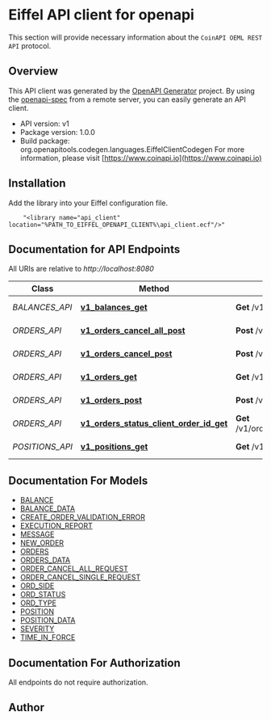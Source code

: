 # Eiffel API client for openapi

This section will provide necessary information about the `CoinAPI OEML REST API` protocol.


## Overview
This API client was generated by the [OpenAPI Generator](https://openapi-generator.tech) project.  By using the [openapi-spec](https://openapis.org) from a remote server, you can easily generate an API client.

- API version: v1
- Package version: 1.0.0
- Build package: org.openapitools.codegen.languages.EiffelClientCodegen
For more information, please visit [https://www.coinapi.io](https://www.coinapi.io)

## Installation
Add the library into your Eiffel configuration file.
```
    "<library name="api_client" location="%PATH_TO_EIFFEL_OPENAPI_CLIENT%\api_client.ecf"/>"
```

## Documentation for API Endpoints

All URIs are relative to *http://localhost:8080*

Class | Method | HTTP request | Description
------------ | ------------- | ------------- | -------------
*BALANCES_API* | [**v1_balances_get**](docs/BALANCES_API.md#v1_balances_get) | **Get** /v1/balances | Get balances
*ORDERS_API* | [**v1_orders_cancel_all_post**](docs/ORDERS_API.md#v1_orders_cancel_all_post) | **Post** /v1/orders/cancel/all | Cancel all orders
*ORDERS_API* | [**v1_orders_cancel_post**](docs/ORDERS_API.md#v1_orders_cancel_post) | **Post** /v1/orders/cancel | Cancel order
*ORDERS_API* | [**v1_orders_get**](docs/ORDERS_API.md#v1_orders_get) | **Get** /v1/orders | Get all orders
*ORDERS_API* | [**v1_orders_post**](docs/ORDERS_API.md#v1_orders_post) | **Post** /v1/orders | Create new order
*ORDERS_API* | [**v1_orders_status_client_order_id_get**](docs/ORDERS_API.md#v1_orders_status_client_order_id_get) | **Get** /v1/orders/status/{client_order_id} | Get order status
*POSITIONS_API* | [**v1_positions_get**](docs/POSITIONS_API.md#v1_positions_get) | **Get** /v1/positions | Get positions


## Documentation For Models

 - [BALANCE](docs/BALANCE.md)
 - [BALANCE_DATA](docs/BALANCE_DATA.md)
 - [CREATE_ORDER_VALIDATION_ERROR](docs/CREATE_ORDER_VALIDATION_ERROR.md)
 - [EXECUTION_REPORT](docs/EXECUTION_REPORT.md)
 - [MESSAGE](docs/MESSAGE.md)
 - [NEW_ORDER](docs/NEW_ORDER.md)
 - [ORDERS](docs/ORDERS.md)
 - [ORDERS_DATA](docs/ORDERS_DATA.md)
 - [ORDER_CANCEL_ALL_REQUEST](docs/ORDER_CANCEL_ALL_REQUEST.md)
 - [ORDER_CANCEL_SINGLE_REQUEST](docs/ORDER_CANCEL_SINGLE_REQUEST.md)
 - [ORD_SIDE](docs/ORD_SIDE.md)
 - [ORD_STATUS](docs/ORD_STATUS.md)
 - [ORD_TYPE](docs/ORD_TYPE.md)
 - [POSITION](docs/POSITION.md)
 - [POSITION_DATA](docs/POSITION_DATA.md)
 - [SEVERITY](docs/SEVERITY.md)
 - [TIME_IN_FORCE](docs/TIME_IN_FORCE.md)


## Documentation For Authorization

 All endpoints do not require authorization.


## Author



